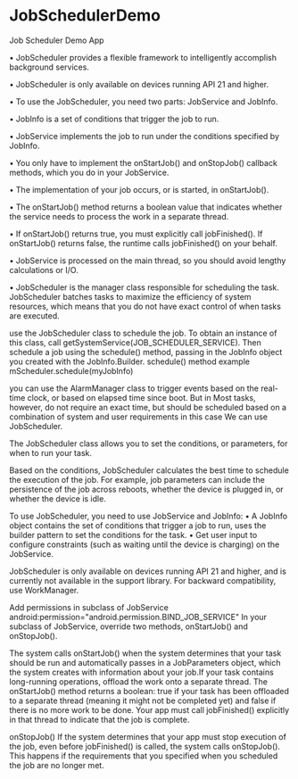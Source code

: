 # JobSchedulerDemo
Job Scheduler Demo App

•	JobScheduler provides a flexible framework to intelligently accomplish background services.

•	JobScheduler is only available on devices running API 21 and higher.

•	To use the JobScheduler, you need two parts: JobService and JobInfo.

•	JobInfo is a set of conditions that trigger the job to run.

•	JobService implements the job to run under the conditions specified by JobInfo.

•	You only have to implement the onStartJob() and onStopJob() callback methods, which you do in your JobService.

•	The implementation of your job occurs, or is started, in onStartJob().

•	The onStartJob() method returns a boolean value that indicates whether the service needs to process the work in a separate thread.

•	If onStartJob() returns true, you must explicitly call jobFinished(). If onStartJob() returns false, the runtime calls jobFinished() on your behalf.

•	JobService is processed on the main thread, so you should avoid lengthy calculations or I/O.

•	JobScheduler is the manager class responsible for scheduling the task. JobScheduler batches tasks to maximize the efficiency of system resources, which means that you do not have exact control of when tasks are executed.


use the JobScheduler class to schedule the job. To obtain an instance of this class, call getSystemService(JOB_SCHEDULER_SERVICE). Then schedule a job using the schedule() method, passing in the JobInfo object you created with the JobInfo.Builder. schedule() method example mScheduler.schedule(myJobInfo)

you can use the AlarmManager class to trigger events based on the real-time clock, or based on elapsed time since boot.
But in Most tasks, however, do not require an exact time, but should be scheduled based on a combination of system and user requirements in this case We can use JobScheduler.

The JobScheduler class allows you to set the conditions, or parameters, for when to run your task. 

Based on the conditions, JobScheduler calculates the best time to schedule the execution of the job. For example, job parameters can include the persistence of the job across reboots, whether the device is plugged in, or whether the device is idle.

To use JobScheduler, you need to use JobService and JobInfo:
•	A JobInfo object contains the set of conditions that trigger a job to run, uses the builder pattern to set the conditions for the task.
•	Get user input to configure constraints (such as waiting until the device is charging) on the JobService.

JobScheduler is only available on devices running API 21 and higher, and is currently not available in the support library. For backward compatibility, use WorkManager.

Add permissions in subclass of JobService  android:permission="android.permission.BIND_JOB_SERVICE"
In your subclass of JobService, override two methods, onStartJob() and onStopJob().

The system calls onStartJob() when the system determines that your task should be run and automatically passes in a JobParameters object, which the system creates with information about your job.If your task contains long-running operations, offload the work onto a separate thread. The onStartJob() method returns a boolean: true if your task has been offloaded to a separate thread (meaning it might not be completed yet) and false if there is no more work to be done. Your app must call jobFinished() explicitly in that thread to indicate that the job is complete.

onStopJob()
If the system determines that your app must stop execution of the job, even before jobFinished() is called, the system calls onStopJob(). This happens if the requirements that you specified when you scheduled the job are no longer met.

